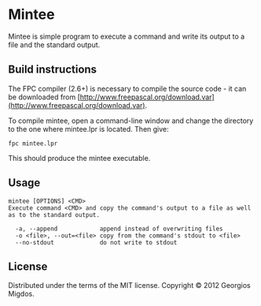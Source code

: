 # Mintee

Mintee is simple program to execute a command and write its output to a file and the standard output.

## Build instructions

The FPC compiler (2.6+) is necessary to compile the source code - it can be downloaded from [http://www.freepascal.org/download.var](http://www.freepascal.org/download.var).

To compile mintee, open a command-line window and change the directory to the one where mintee.lpr is located.
Then give:

    fpc mintee.lpr
    
This should produce the mintee executable.

## Usage

    mintee [OPTIONS] <CMD>
    Execute command <CMD> and copy the command's output to a file as well as to the standard output.
    
      -a, --append            append instead of overwriting files
      -o <file>, --out=<file> copy from the command's stdout to <file>
      --no-stdout             do not write to stdout

## License

Distributed under the terms of the MIT license.
Copyright © 2012 Georgios Migdos.

